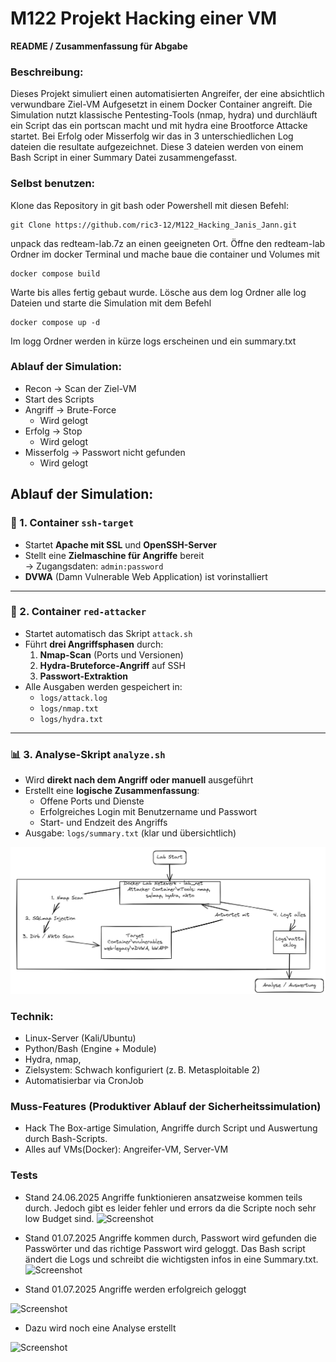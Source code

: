 # M122 Projekt Hacking einer VM

**README / Zusammenfassung für Abgabe**

### Beschreibung:

Dieses Projekt simuliert einen automatisierten Angreifer, der eine absichtlich verwundbare Ziel-VM Aufgesetzt in einem Docker Container angreift. Die Simulation nutzt klassische Pentesting-Tools (nmap, hydra) und durchläuft ein Script das ein portscan macht und mit hydra eine Brootforce Attacke startet. Bei Erfolg oder Misserfolg wir das in 3 unterschiedlichen Log dateien die resultate aufgezeichnet. Diese 3 dateien werden von einem Bash Script in einer Summary Datei zusammengefasst.

### Selbst benutzen:
Klone das Repository in git bash oder Powershell mit diesen Befehl:
```
git Clone https://github.com/ric3-12/M122_Hacking_Janis_Jann.git
```
unpack das redteam-lab.7z an einen geeigneten Ort.
Öffne den redteam-lab Ordner im docker Terminal und mache baue die container und Volumes mit 
```
docker compose build
```
Warte bis alles fertig gebaut wurde.
Lösche aus dem log Ordner alle log Dateien und starte die Simulation mit dem Befehl
```
docker compose up -d
```
Im logg Ordner werden in kürze logs erscheinen und ein summary.txt

### Ablauf der Simulation:
- Recon → Scan der Ziel-VM
- Start des Scripts
- Angriff → Brute-Force
  - Wird gelogt
- Erfolg → Stop
  - Wird gelogt
- Misserfolg → Passwort nicht gefunden
   - Wird gelogt

## Ablauf der Simulation:

### 🔧 1. Container `ssh-target`

- Startet **Apache mit SSL** und **OpenSSH-Server**
- Stellt eine **Zielmaschine für Angriffe** bereit  
  → Zugangsdaten: `admin:password`
- **DVWA** (Damn Vulnerable Web Application) ist vorinstalliert

---

### 🔨 2. Container `red-attacker`

- Startet automatisch das Skript `attack.sh`
- Führt **drei Angriffsphasen** durch:
  1. **Nmap-Scan** (Ports und Versionen)
  2. **Hydra-Bruteforce-Angriff** auf SSH
  3. **Passwort-Extraktion**
- Alle Ausgaben werden gespeichert in:
  - `logs/attack.log`
  - `logs/nmap.txt`
  - `logs/hydra.txt`

---

### 📊 3. Analyse-Skript `analyze.sh`

- Wird **direkt nach dem Angriff oder manuell** ausgeführt
- Erstellt eine **logische Zusammenfassung**:
  - Offene Ports und Dienste
  - Erfolgreiches Login mit Benutzername und Passwort
  - Start- und Endzeit des Angriffs
- Ausgabe: `logs/summary.txt` (klar und übersichtlich)




![Screenshot](/Media/Bild_1.png)

### Technik:
- Linux-Server (Kali/Ubuntu)
- Python/Bash (Engine + Module)
-  Hydra, nmap,
- Zielsystem: Schwach konfiguriert (z. B. Metasploitable 2)
- Automatisierbar via CronJob


### Muss-Features (Produktiver Ablauf der Sicherheitssimulation)

- Hack The Box-artige Simulation, Angriffe durch Script und Auswertung durch Bash-Scripts.
- Alles auf VMs(Docker): Angreifer-VM, Server-VM



### Tests

- Stand 24.06.2025 Angriffe funktionieren ansatzweise kommen teils durch. Jedoch gibt es leider fehler und errors da die Scripte noch sehr low Budget sind.
 ![Screenshot](/Media/Lofile_1.0.png)

  
- Stand 01.07.2025 Angriffe kommen durch, Passwort wird gefunden die Passwörter und das richtige Passwort wird geloggt. Das Bash script ändert die Logs und schreibt die wichtigsten infos in eine Summary.txt.
 ![Screenshot](/Media/summary.png)


- Stand 01.07.2025 Angriffe werden erfolgreich geloggt

![Screenshot](/Media/Attack_Log.png.png)

- Dazu wird noch eine Analyse erstellt

![Screenshot](/Media/Analyse.png)
